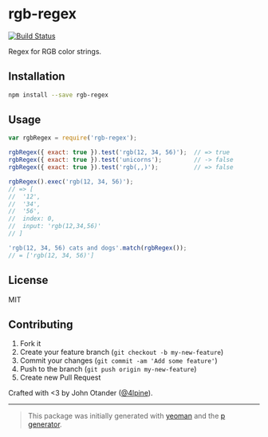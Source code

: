 # rgb-regex

[![Build Status](https://secure.travis-ci.org/regexps/rgb-regex.png?branch=master)](https://travis-ci.org/regexps/rgb-regex)

Regex for RGB color strings.

## Installation

```bash
npm install --save rgb-regex
```

## Usage

```javascript
var rgbRegex = require('rgb-regex');

rgbRegex({ exact: true }).test('rgb(12, 34, 56)');  // => true
rgbRegex({ exact: true }).test('unicorns');         // -> false
rgbRegex({ exact: true }).test('rgb(,,)');          // => false

rgbRegex().exec('rgb(12, 34, 56)');
// => [
//  '12',
//  '34',
//  '56',
//  index: 0,
//  input: 'rgb(12,34,56)'
// ]

'rgb(12, 34, 56) cats and dogs'.match(rgbRegex());
// = ['rgb(12, 34, 56)']
```

## License

MIT

## Contributing

1. Fork it
2. Create your feature branch (`git checkout -b my-new-feature`)
3. Commit your changes (`git commit -am 'Add some feature'`)
4. Push to the branch (`git push origin my-new-feature`)
5. Create new Pull Request

Crafted with <3 by John Otander ([@4lpine](https://twitter.com/4lpine)).

***

> This package was initially generated with [yeoman](http://yeoman.io) and the [p generator](https://github.com/johnotander/generator-p.git).
